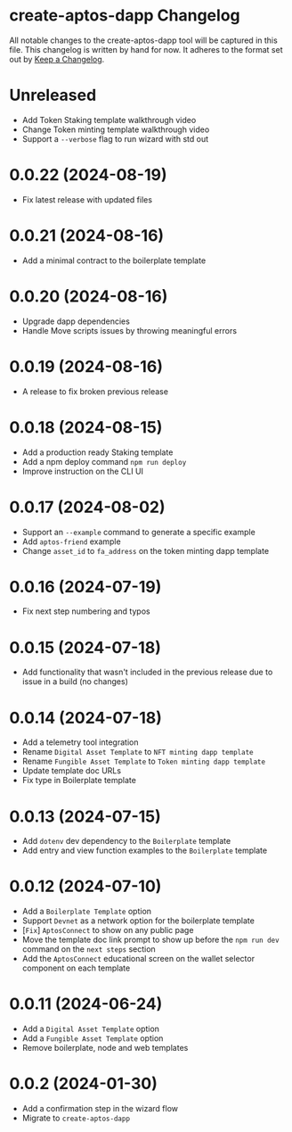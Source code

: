# create-aptos-dapp Changelog

All notable changes to the create-aptos-dapp tool will be captured in this file. This changelog is written by hand for now. It adheres to the format set out by [Keep a Changelog](https://keepachangelog.com/en/1.0.0/).

# Unreleased

- Add Token Staking template walkthrough video
- Change Token minting template walkthrough video
- Support a `--verbose` flag to run wizard with std out

# 0.0.22 (2024-08-19)

- Fix latest release with updated files

# 0.0.21 (2024-08-16)

- Add a minimal contract to the boilerplate template

# 0.0.20 (2024-08-16)

- Upgrade dapp dependencies
- Handle Move scripts issues by throwing meaningful errors

# 0.0.19 (2024-08-16)

- A release to fix broken previous release

# 0.0.18 (2024-08-15)

- Add a production ready Staking template
- Add a npm deploy command `npm run deploy`
- Improve instruction on the CLI UI

# 0.0.17 (2024-08-02)

- Support an `--example` command to generate a specific example
- Add `aptos-friend` example
- Change `asset_id` to `fa_address` on the token minting dapp template

# 0.0.16 (2024-07-19)

- Fix next step numbering and typos

# 0.0.15 (2024-07-18)

- Add functionality that wasn't included in the previous release due to issue in a build (no changes)

# 0.0.14 (2024-07-18)

- Add a telemetry tool integration
- Rename `Digital Asset Template` to `NFT minting dapp template`
- Rename `Fungible Asset Template` to `Token minting dapp template`
- Update template doc URLs
- Fix type in Boilerplate template

# 0.0.13 (2024-07-15)

- Add `dotenv` dev dependency to the `Boilerplate` template
- Add entry and view function examples to the `Boilerplate` template

# 0.0.12 (2024-07-10)

- Add a `Boilerplate Template` option
- Support `Devnet` as a network option for the boilerplate template
- [`Fix`] `AptosConnect` to show on any public page
- Move the template doc link prompt to show up before the `npm run dev` command on the `next steps` section
- Add the `AptosConnect` educational screen on the wallet selector component on each template

# 0.0.11 (2024-06-24)

- Add a `Digital Asset Template` option
- Add a `Fungible Asset Template` option
- Remove boilerplate, node and web templates

# 0.0.2 (2024-01-30)

- Add a confirmation step in the wizard flow
- Migrate to `create-aptos-dapp`
